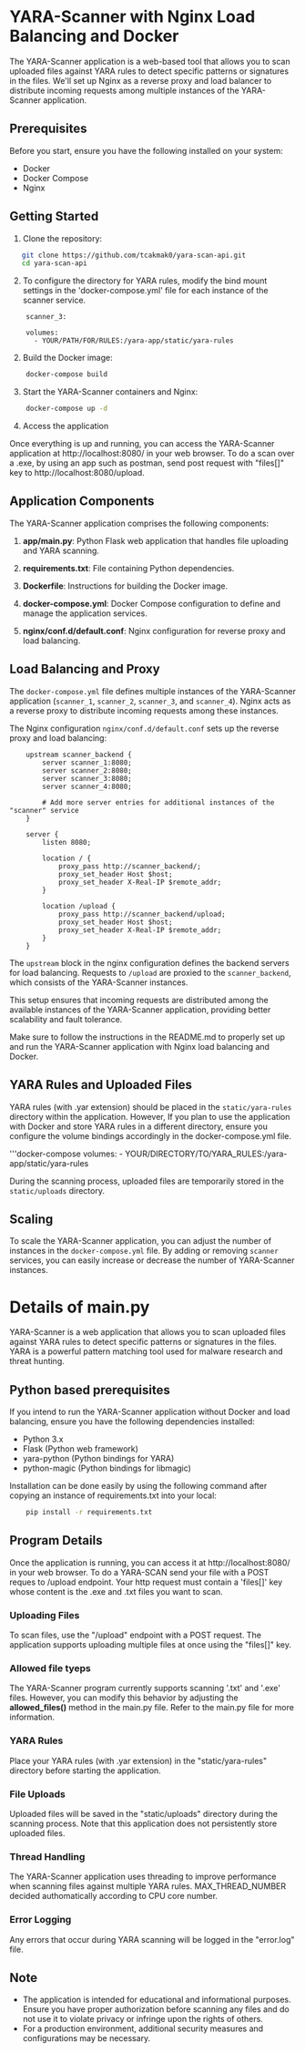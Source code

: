# YARA-Scanner with Nginx Load Balancing and Docker

The YARA-Scanner application is a web-based tool that allows you to scan uploaded files against YARA rules to detect specific patterns or signatures in the files. We'll set up Nginx as a reverse proxy and load balancer to distribute incoming requests among multiple instances of the YARA-Scanner application.

## Prerequisites

Before you start, ensure you have the following installed on your system:

- Docker
- Docker Compose
- Nginx

## Getting Started

1. Clone the repository:

```bash
   git clone https://github.com/tcakmak0/yara-scan-api.git
   cd yara-scan-api
```

2. To configure the directory for YARA rules, modify the bind mount settings in the 'docker-compose.yml' file for each instance of the scanner service.

```docker-compose
    scanner_3:

    volumes:
      - YOUR/PATH/FOR/RULES:/yara-app/static/yara-rules
```

2. Build the Docker image:

```bash
    docker-compose build
```

3. Start the YARA-Scanner containers and Nginx:

```bash
    docker-compose up -d
```

4. Access the application

Once everything is up and running, you can access the YARA-Scanner application at http://localhost:8080/ in your web browser. To do a scan over a .exe, by using an app such as postman, send post request with "files[]" key to http://localhost:8080/upload.

## Application Components

The YARA-Scanner application comprises the following components:

1. **app/main.py**: Python Flask web application that handles file uploading and YARA scanning.

2. **requirements.txt**: File containing Python dependencies.

3. **Dockerfile**: Instructions for building the Docker image.

4. **docker-compose.yml**: Docker Compose configuration to define and manage the application services.

5. **nginx/conf.d/default.conf**: Nginx configuration for reverse proxy and load balancing.

## Load Balancing and Proxy

The `docker-compose.yml` file defines multiple instances of the YARA-Scanner application (`scanner_1`, `scanner_2`, `scanner_3`, and `scanner_4`). Nginx acts as a reverse proxy to distribute incoming requests among these instances.

The Nginx configuration `nginx/conf.d/default.conf` sets up the reverse proxy and load balancing:

```nginx
    upstream scanner_backend {
        server scanner_1:8080;
        server scanner_2:8080;
        server scanner_3:8080;
        server scanner_4:8080;

        # Add more server entries for additional instances of the "scanner" service
    }

    server {
        listen 8080;

        location / {
            proxy_pass http://scanner_backend/;
            proxy_set_header Host $host;
            proxy_set_header X-Real-IP $remote_addr;
        }

        location /upload {
            proxy_pass http://scanner_backend/upload;
            proxy_set_header Host $host;
            proxy_set_header X-Real-IP $remote_addr;
        }
    }
```

The `upstream` block in the nginx configuration defines the backend servers for load balancing. Requests to `/upload` are proxied to the `scanner_backend`, which consists of the YARA-Scanner instances.

This setup ensures that incoming requests are distributed among the available instances of the YARA-Scanner application, providing better scalability and fault tolerance.

Make sure to follow the instructions in the README.md to properly set up and run the YARA-Scanner application with Nginx load balancing and Docker.

## YARA Rules and Uploaded Files

YARA rules (with .yar extension) should be placed in the `static/yara-rules` directory within the application. However, If you plan to use the application with Docker and store YARA rules in a different directory, ensure you configure the volume bindings accordingly in the docker-compose.yml file.

'''docker-compose
volumes: - YOUR/DIRECTORY/TO/YARA_RULES:/yara-app/static/yara-rules

During the scanning process, uploaded files are temporarily stored in the `static/uploads` directory.

## Scaling

To scale the YARA-Scanner application, you can adjust the number of instances in the `docker-compose.yml` file. By adding or removing `scanner` services, you can easily increase or decrease the number of YARA-Scanner instances.

# Details of main.py

YARA-Scanner is a web application that allows you to scan uploaded files against YARA rules to detect specific patterns or signatures in the files. YARA is a powerful pattern matching tool used for malware research and threat hunting.

## Python based prerequisites

If you intend to run the YARA-Scanner application without Docker and load balancing, ensure you have the following dependencies installed:

- Python 3.x
- Flask (Python web framework)
- yara-python (Python bindings for YARA)
- python-magic (Python bindings for libmagic)

Installation can be done easily by using the following command after copying an instance of requirements.txt into your local:

```bash
    pip install -r requirements.txt
```

## Program Details

Once the application is running, you can access it at http://localhost:8080/ in your web browser. To do a YARA-SCAN send your file with a POST reques to /upload endpoint. Your http request must contain a 'files[]' key whose content is the .exe and .txt files you want to scan.

### Uploading Files

To scan files, use the "/upload" endpoint with a POST request. The application supports uploading multiple files at once using the "files[]" key.

### Allowed file tyeps

The YARA-Scanner program currently supports scanning '.txt' and '.exe' files. However, you can modify this behavior by adjusting the **allowed_files()** method in the main.py file. Refer to the main.py file for more information.

### YARA Rules

Place your YARA rules (with .yar extension) in the "static/yara-rules" directory before starting the application.

### File Uploads

Uploaded files will be saved in the "static/uploads" directory during the scanning process. Note that this application does not persistently store uploaded files.

### Thread Handling

The YARA-Scanner application uses threading to improve performance when scanning files against multiple YARA rules. MAX_THREAD_NUMBER decided authomatically according to CPU core number.

### Error Logging

Any errors that occur during YARA scanning will be logged in the "error.log" file.

## Note

- The application is intended for educational and informational purposes. Ensure you have proper authorization before scanning any files and do not use it to violate privacy or infringe upon the rights of others.
- For a production environment, additional security measures and configurations may be necessary.
